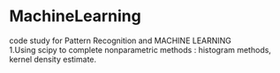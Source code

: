 # MachineLearning
code study for Pattern Recognition and MACHINE LEARNING  
1.Using scipy to complete nonparametric methods : histogram methods, kernel density estimate.  
